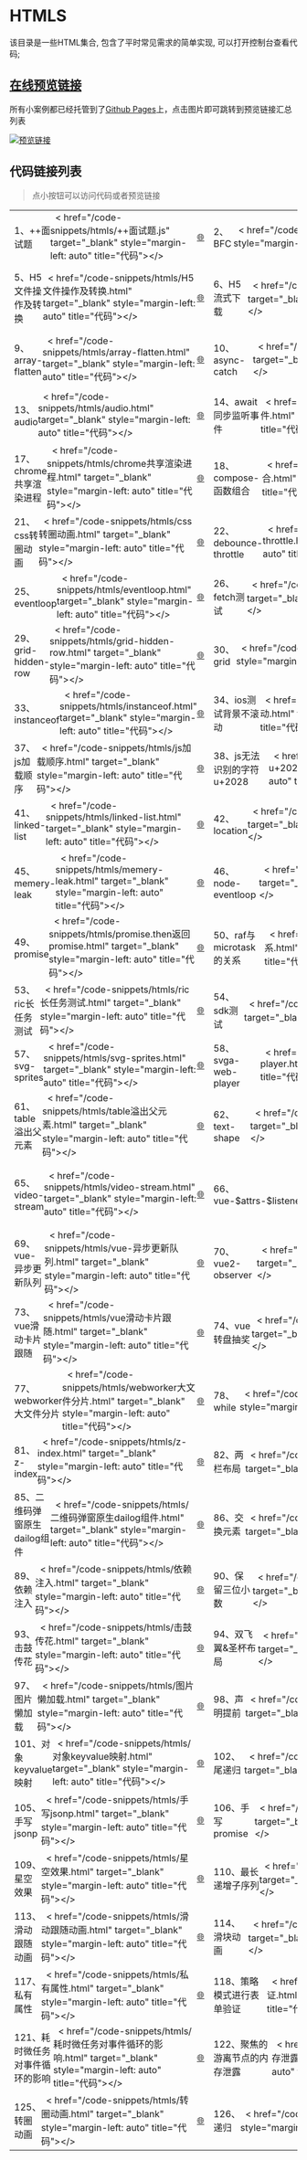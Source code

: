 # HTMLS

该目录是一些HTML集合, 包含了平时常见需求的简单实现, 可以打开控制台查看代码;

## [在线预览链接](https://lorainwings.github.io/demos)

所有小案例都已经托管到了[Github Pages](https://pages.github.com/)上，点击图片即可跳转到预览链接汇总列表

<a href="https://lorainwings.github.io/demos" target="_blank">
  <img src="https://github.com/lorainwings/demos/raw/master/assets/images/demos-preview.jpg" alt="预览链接" >
</a>

## 代码链接列表

> 点小按钮可以访问代码或者预览链接

<table>
  <tr>
    <td>
      <div style="display:flex; align-items: center;">
        <span>
          1、++面试题        </span>
        &nbsp;
        < href="/code-snippets/htmls/++面试题.js" target="_blank" style="margin-left: auto" title="代码">&lt;/&gt;</a>
        <a href="https://lorainwings.github.io/demos/++面试题.js" target="_blank" title="预览">🌐</a>
      </div>
    </td>
    <td>
      <div style="display:flex; align-items: center;">
        <span>
          2、BFC        </span>
        &nbsp;
        < href="/code-snippets/htmls/BFC.html" target="_blank" style="margin-left: auto" title="代码">&lt;/&gt;</a>
        <a href="https://lorainwings.github.io/demos/BFC.html" target="_blank" title="预览">🌐</a>
      </div>
    </td>
    <td>
      <div style="display:flex; align-items: center;">
        <span>
          3、BFC1        </span>
        &nbsp;
        < href="/code-snippets/htmls/BFC1.html" target="_blank" style="margin-left: auto" title="代码">&lt;/&gt;</a>
        <a href="https://lorainwings.github.io/demos/BFC1.html" target="_blank" title="预览">🌐</a>
      </div>
    </td>
    <td>
      <div style="display:flex; align-items: center;">
        <span>
          4、Flip动画        </span>
        &nbsp;
        < href="/code-snippets/htmls/Flip动画.html" target="_blank" style="margin-left: auto" title="代码">&lt;/&gt;</a>
        <a href="https://lorainwings.github.io/demos/Flip动画.html" target="_blank" title="预览">🌐</a>
      </div>
    </td>
  </tr>
  <tr>
    <td>
      <div style="display:flex; align-items: center;">
        <span>
          5、H5文件操作及转换        </span>
        &nbsp;
        < href="/code-snippets/htmls/H5文件操作及转换.html" target="_blank" style="margin-left: auto" title="代码">&lt;/&gt;</a>
        <a href="https://lorainwings.github.io/demos/H5文件操作及转换.html" target="_blank" title="预览">🌐</a>
      </div>
    </td>
    <td>
      <div style="display:flex; align-items: center;">
        <span>
          6、H5流式下载        </span>
        &nbsp;
        < href="/code-snippets/htmls/H5流式下载.html" target="_blank" style="margin-left: auto" title="代码">&lt;/&gt;</a>
        <a href="https://lorainwings.github.io/demos/H5流式下载.html" target="_blank" title="预览">🌐</a>
      </div>
    </td>
    <td>
      <div style="display:flex; align-items: center;">
        <span>
          7、MessageChannel是宏任务还是微任务        </span>
        &nbsp;
        < href="/code-snippets/htmls/MessageChannel是宏任务还是微任务.html" target="_blank" style="margin-left: auto" title="代码">&lt;/&gt;</a>
        <a href="https://lorainwings.github.io/demos/MessageChannel是宏任务还是微任务.html" target="_blank" title="预览">🌐</a>
      </div>
    </td>
    <td>
      <div style="display:flex; align-items: center;">
        <span>
          8、UI渲染阻塞测试        </span>
        &nbsp;
        < href="/code-snippets/htmls/UI渲染阻塞测试.html" target="_blank" style="margin-left: auto" title="代码">&lt;/&gt;</a>
        <a href="https://lorainwings.github.io/demos/UI渲染阻塞测试.html" target="_blank" title="预览">🌐</a>
      </div>
    </td>
  </tr>
  <tr>
    <td>
      <div style="display:flex; align-items: center;">
        <span>
          9、array-flatten        </span>
        &nbsp;
        < href="/code-snippets/htmls/array-flatten.html" target="_blank" style="margin-left: auto" title="代码">&lt;/&gt;</a>
        <a href="https://lorainwings.github.io/demos/array-flatten.html" target="_blank" title="预览">🌐</a>
      </div>
    </td>
    <td>
      <div style="display:flex; align-items: center;">
        <span>
          10、async-catch        </span>
        &nbsp;
        < href="/code-snippets/htmls/async-catch.html" target="_blank" style="margin-left: auto" title="代码">&lt;/&gt;</a>
        <a href="https://lorainwings.github.io/demos/async-catch.html" target="_blank" title="预览">🌐</a>
      </div>
    </td>
    <td>
      <div style="display:flex; align-items: center;">
        <span>
          11、async-script        </span>
        &nbsp;
        < href="/code-snippets/htmls/async-script.html" target="_blank" style="margin-left: auto" title="代码">&lt;/&gt;</a>
        <a href="https://lorainwings.github.io/demos/async-script.html" target="_blank" title="预览">🌐</a>
      </div>
    </td>
    <td>
      <div style="display:flex; align-items: center;">
        <span>
          12、async替代promise        </span>
        &nbsp;
        < href="/code-snippets/htmls/async替代promise.html" target="_blank" style="margin-left: auto" title="代码">&lt;/&gt;</a>
        <a href="https://lorainwings.github.io/demos/async替代promise.html" target="_blank" title="预览">🌐</a>
      </div>
    </td>
  </tr>
  <tr>
    <td>
      <div style="display:flex; align-items: center;">
        <span>
          13、audio        </span>
        &nbsp;
        < href="/code-snippets/htmls/audio.html" target="_blank" style="margin-left: auto" title="代码">&lt;/&gt;</a>
        <a href="https://lorainwings.github.io/demos/audio.html" target="_blank" title="预览">🌐</a>
      </div>
    </td>
    <td>
      <div style="display:flex; align-items: center;">
        <span>
          14、await同步监听事件        </span>
        &nbsp;
        < href="/code-snippets/htmls/await同步监听事件.html" target="_blank" style="margin-left: auto" title="代码">&lt;/&gt;</a>
        <a href="https://lorainwings.github.io/demos/await同步监听事件.html" target="_blank" title="预览">🌐</a>
      </div>
    </td>
    <td>
      <div style="display:flex; align-items: center;">
        <span>
          15、canvas        </span>
        &nbsp;
        < href="/code-snippets/htmls/canvas.html" target="_blank" style="margin-left: auto" title="代码">&lt;/&gt;</a>
        <a href="https://lorainwings.github.io/demos/canvas.html" target="_blank" title="预览">🌐</a>
      </div>
    </td>
    <td>
      <div style="display:flex; align-items: center;">
        <span>
          16、canvas圆环动画        </span>
        &nbsp;
        < href="/code-snippets/htmls/canvas圆环动画.html" target="_blank" style="margin-left: auto" title="代码">&lt;/&gt;</a>
        <a href="https://lorainwings.github.io/demos/canvas圆环动画.html" target="_blank" title="预览">🌐</a>
      </div>
    </td>
  </tr>
  <tr>
    <td>
      <div style="display:flex; align-items: center;">
        <span>
          17、chrome共享渲染进程        </span>
        &nbsp;
        < href="/code-snippets/htmls/chrome共享渲染进程.html" target="_blank" style="margin-left: auto" title="代码">&lt;/&gt;</a>
        <a href="https://lorainwings.github.io/demos/chrome共享渲染进程.html" target="_blank" title="预览">🌐</a>
      </div>
    </td>
    <td>
      <div style="display:flex; align-items: center;">
        <span>
          18、compose-函数组合        </span>
        &nbsp;
        < href="/code-snippets/htmls/compose-函数组合.html" target="_blank" style="margin-left: auto" title="代码">&lt;/&gt;</a>
        <a href="https://lorainwings.github.io/demos/compose-函数组合.html" target="_blank" title="预览">🌐</a>
      </div>
    </td>
    <td>
      <div style="display:flex; align-items: center;">
        <span>
          19、css-animation        </span>
        &nbsp;
        < href="/code-snippets/htmls/css-animation.html" target="_blank" style="margin-left: auto" title="代码">&lt;/&gt;</a>
        <a href="https://lorainwings.github.io/demos/css-animation.html" target="_blank" title="预览">🌐</a>
      </div>
    </td>
    <td>
      <div style="display:flex; align-items: center;">
        <span>
          20、css-spread        </span>
        &nbsp;
        < href="/code-snippets/htmls/css-spread.html" target="_blank" style="margin-left: auto" title="代码">&lt;/&gt;</a>
        <a href="https://lorainwings.github.io/demos/css-spread.html" target="_blank" title="预览">🌐</a>
      </div>
    </td>
  </tr>
  <tr>
    <td>
      <div style="display:flex; align-items: center;">
        <span>
          21、css转圈动画        </span>
        &nbsp;
        < href="/code-snippets/htmls/css转圈动画.html" target="_blank" style="margin-left: auto" title="代码">&lt;/&gt;</a>
        <a href="https://lorainwings.github.io/demos/css转圈动画.html" target="_blank" title="预览">🌐</a>
      </div>
    </td>
    <td>
      <div style="display:flex; align-items: center;">
        <span>
          22、debounce-throttle        </span>
        &nbsp;
        < href="/code-snippets/htmls/debounce-throttle.html" target="_blank" style="margin-left: auto" title="代码">&lt;/&gt;</a>
        <a href="https://lorainwings.github.io/demos/debounce-throttle.html" target="_blank" title="预览">🌐</a>
      </div>
    </td>
    <td>
      <div style="display:flex; align-items: center;">
        <span>
          23、deep-clone        </span>
        &nbsp;
        < href="/code-snippets/htmls/deep-clone.html" target="_blank" style="margin-left: auto" title="代码">&lt;/&gt;</a>
        <a href="https://lorainwings.github.io/demos/deep-clone.html" target="_blank" title="预览">🌐</a>
      </div>
    </td>
    <td>
      <div style="display:flex; align-items: center;">
        <span>
          24、demo        </span>
        &nbsp;
        < href="/code-snippets/htmls/demo.html" target="_blank" style="margin-left: auto" title="代码">&lt;/&gt;</a>
        <a href="https://lorainwings.github.io/demos/demo.html" target="_blank" title="预览">🌐</a>
      </div>
    </td>
  </tr>
  <tr>
    <td>
      <div style="display:flex; align-items: center;">
        <span>
          25、eventloop        </span>
        &nbsp;
        < href="/code-snippets/htmls/eventloop.html" target="_blank" style="margin-left: auto" title="代码">&lt;/&gt;</a>
        <a href="https://lorainwings.github.io/demos/eventloop.html" target="_blank" title="预览">🌐</a>
      </div>
    </td>
    <td>
      <div style="display:flex; align-items: center;">
        <span>
          26、fetch测试        </span>
        &nbsp;
        < href="/code-snippets/htmls/fetch测试.html" target="_blank" style="margin-left: auto" title="代码">&lt;/&gt;</a>
        <a href="https://lorainwings.github.io/demos/fetch测试.html" target="_blank" title="预览">🌐</a>
      </div>
    </td>
    <td>
      <div style="display:flex; align-items: center;">
        <span>
          27、for-await-of        </span>
        &nbsp;
        < href="/code-snippets/htmls/for-await-of.html" target="_blank" style="margin-left: auto" title="代码">&lt;/&gt;</a>
        <a href="https://lorainwings.github.io/demos/for-await-of.html" target="_blank" title="预览">🌐</a>
      </div>
    </td>
    <td>
      <div style="display:flex; align-items: center;">
        <span>
          28、generator-run        </span>
        &nbsp;
        < href="/code-snippets/htmls/generator-run.html" target="_blank" style="margin-left: auto" title="代码">&lt;/&gt;</a>
        <a href="https://lorainwings.github.io/demos/generator-run.html" target="_blank" title="预览">🌐</a>
      </div>
    </td>
  </tr>
  <tr>
    <td>
      <div style="display:flex; align-items: center;">
        <span>
          29、grid-hidden-row        </span>
        &nbsp;
        < href="/code-snippets/htmls/grid-hidden-row.html" target="_blank" style="margin-left: auto" title="代码">&lt;/&gt;</a>
        <a href="https://lorainwings.github.io/demos/grid-hidden-row.html" target="_blank" title="预览">🌐</a>
      </div>
    </td>
    <td>
      <div style="display:flex; align-items: center;">
        <span>
          30、grid        </span>
        &nbsp;
        < href="/code-snippets/htmls/grid.html" target="_blank" style="margin-left: auto" title="代码">&lt;/&gt;</a>
        <a href="https://lorainwings.github.io/demos/grid.html" target="_blank" title="预览">🌐</a>
      </div>
    </td>
    <td>
      <div style="display:flex; align-items: center;">
        <span>
          31、imports-map        </span>
        &nbsp;
        < href="/code-snippets/htmls/imports-map.html" target="_blank" style="margin-left: auto" title="代码">&lt;/&gt;</a>
        <a href="https://lorainwings.github.io/demos/imports-map.html" target="_blank" title="预览">🌐</a>
      </div>
    </td>
    <td>
      <div style="display:flex; align-items: center;">
        <span>
          32、index        </span>
        &nbsp;
        < href="/code-snippets/htmls/index.html" target="_blank" style="margin-left: auto" title="代码">&lt;/&gt;</a>
        <a href="https://lorainwings.github.io/demos/index.html" target="_blank" title="预览">🌐</a>
      </div>
    </td>
  </tr>
  <tr>
    <td>
      <div style="display:flex; align-items: center;">
        <span>
          33、instanceof        </span>
        &nbsp;
        < href="/code-snippets/htmls/instanceof.html" target="_blank" style="margin-left: auto" title="代码">&lt;/&gt;</a>
        <a href="https://lorainwings.github.io/demos/instanceof.html" target="_blank" title="预览">🌐</a>
      </div>
    </td>
    <td>
      <div style="display:flex; align-items: center;">
        <span>
          34、ios测试背景不滚动        </span>
        &nbsp;
        < href="/code-snippets/htmls/ios测试背景不滚动.html" target="_blank" style="margin-left: auto" title="代码">&lt;/&gt;</a>
        <a href="https://lorainwings.github.io/demos/ios测试背景不滚动.html" target="_blank" title="预览">🌐</a>
      </div>
    </td>
    <td>
      <div style="display:flex; align-items: center;">
        <span>
          35、jobs-tasks        </span>
        &nbsp;
        < href="/code-snippets/htmls/jobs-tasks.html" target="_blank" style="margin-left: auto" title="代码">&lt;/&gt;</a>
        <a href="https://lorainwings.github.io/demos/jobs-tasks.html" target="_blank" title="预览">🌐</a>
      </div>
    </td>
    <td>
      <div style="display:flex; align-items: center;">
        <span>
          36、jquery-anchor-scroll        </span>
        &nbsp;
        < href="/code-snippets/htmls/jquery-anchor-scroll.html" target="_blank" style="margin-left: auto" title="代码">&lt;/&gt;</a>
        <a href="https://lorainwings.github.io/demos/jquery-anchor-scroll.html" target="_blank" title="预览">🌐</a>
      </div>
    </td>
  </tr>
  <tr>
    <td>
      <div style="display:flex; align-items: center;">
        <span>
          37、js加载顺序        </span>
        &nbsp;
        < href="/code-snippets/htmls/js加载顺序.html" target="_blank" style="margin-left: auto" title="代码">&lt;/&gt;</a>
        <a href="https://lorainwings.github.io/demos/js加载顺序.html" target="_blank" title="预览">🌐</a>
      </div>
    </td>
    <td>
      <div style="display:flex; align-items: center;">
        <span>
          38、js无法识别的字符u+2028        </span>
        &nbsp;
        < href="/code-snippets/htmls/js无法识别的字符u+2028.html" target="_blank" style="margin-left: auto" title="代码">&lt;/&gt;</a>
        <a href="https://lorainwings.github.io/demos/js无法识别的字符u+2028.html" target="_blank" title="预览">🌐</a>
      </div>
    </td>
    <td>
      <div style="display:flex; align-items: center;">
        <span>
          39、js的阻塞解析        </span>
        &nbsp;
        < href="/code-snippets/htmls/js的阻塞解析.html" target="_blank" style="margin-left: auto" title="代码">&lt;/&gt;</a>
        <a href="https://lorainwings.github.io/demos/js的阻塞解析.html" target="_blank" title="预览">🌐</a>
      </div>
    </td>
    <td>
      <div style="display:flex; align-items: center;">
        <span>
          40、link-source        </span>
        &nbsp;
        < href="/code-snippets/htmls/link-source.js" target="_blank" style="margin-left: auto" title="代码">&lt;/&gt;</a>
        <a href="https://lorainwings.github.io/demos/link-source.js" target="_blank" title="预览">🌐</a>
      </div>
    </td>
  </tr>
  <tr>
    <td>
      <div style="display:flex; align-items: center;">
        <span>
          41、linked-list        </span>
        &nbsp;
        < href="/code-snippets/htmls/linked-list.html" target="_blank" style="margin-left: auto" title="代码">&lt;/&gt;</a>
        <a href="https://lorainwings.github.io/demos/linked-list.html" target="_blank" title="预览">🌐</a>
      </div>
    </td>
    <td>
      <div style="display:flex; align-items: center;">
        <span>
          42、location        </span>
        &nbsp;
        < href="/code-snippets/htmls/location.html" target="_blank" style="margin-left: auto" title="代码">&lt;/&gt;</a>
        <a href="https://lorainwings.github.io/demos/location.html" target="_blank" title="预览">🌐</a>
      </div>
    </td>
    <td>
      <div style="display:flex; align-items: center;">
        <span>
          43、longzhu        </span>
        &nbsp;
        < href="/code-snippets/htmls/longzhu.ignore.html" target="_blank" style="margin-left: auto" title="代码">&lt;/&gt;</a>
        <a href="https://lorainwings.github.io/demos/longzhu.ignore.html" target="_blank" title="预览">🌐</a>
      </div>
    </td>
    <td>
      <div style="display:flex; align-items: center;">
        <span>
          44、maiaH5        </span>
        &nbsp;
        < href="/code-snippets/htmls/maiaH5.js" target="_blank" style="margin-left: auto" title="代码">&lt;/&gt;</a>
        <a href="https://lorainwings.github.io/demos/maiaH5.js" target="_blank" title="预览">🌐</a>
      </div>
    </td>
  </tr>
  <tr>
    <td>
      <div style="display:flex; align-items: center;">
        <span>
          45、memery-leak        </span>
        &nbsp;
        < href="/code-snippets/htmls/memery-leak.html" target="_blank" style="margin-left: auto" title="代码">&lt;/&gt;</a>
        <a href="https://lorainwings.github.io/demos/memery-leak.html" target="_blank" title="预览">🌐</a>
      </div>
    </td>
    <td>
      <div style="display:flex; align-items: center;">
        <span>
          46、node-eventloop        </span>
        &nbsp;
        < href="/code-snippets/htmls/node-eventloop.js" target="_blank" style="margin-left: auto" title="代码">&lt;/&gt;</a>
        <a href="https://lorainwings.github.io/demos/node-eventloop.js" target="_blank" title="预览">🌐</a>
      </div>
    </td>
    <td>
      <div style="display:flex; align-items: center;">
        <span>
          47、node中事件循环        </span>
        &nbsp;
        < href="/code-snippets/htmls/node中事件循环.js" target="_blank" style="margin-left: auto" title="代码">&lt;/&gt;</a>
        <a href="https://lorainwings.github.io/demos/node中事件循环.js" target="_blank" title="预览">🌐</a>
      </div>
    </td>
    <td>
      <div style="display:flex; align-items: center;">
        <span>
          48、promise-catch        </span>
        &nbsp;
        < href="/code-snippets/htmls/promise-catch.html" target="_blank" style="margin-left: auto" title="代码">&lt;/&gt;</a>
        <a href="https://lorainwings.github.io/demos/promise-catch.html" target="_blank" title="预览">🌐</a>
      </div>
    </td>
  </tr>
  <tr>
    <td>
      <div style="display:flex; align-items: center;">
        <span>
          49、promise        </span>
        &nbsp;
        < href="/code-snippets/htmls/promise.then返回promise.html" target="_blank" style="margin-left: auto" title="代码">&lt;/&gt;</a>
        <a href="https://lorainwings.github.io/demos/promise.then返回promise.html" target="_blank" title="预览">🌐</a>
      </div>
    </td>
    <td>
      <div style="display:flex; align-items: center;">
        <span>
          50、raf与microtask的关系        </span>
        &nbsp;
        < href="/code-snippets/htmls/raf与microtask的关系.html" target="_blank" style="margin-left: auto" title="代码">&lt;/&gt;</a>
        <a href="https://lorainwings.github.io/demos/raf与microtask的关系.html" target="_blank" title="预览">🌐</a>
      </div>
    </td>
    <td>
      <div style="display:flex; align-items: center;">
        <span>
          51、redux-interface        </span>
        &nbsp;
        < href="/code-snippets/htmls/redux-interface.ts" target="_blank" style="margin-left: auto" title="代码">&lt;/&gt;</a>
        <a href="https://lorainwings.github.io/demos/redux-interface.ts" target="_blank" title="预览">🌐</a>
      </div>
    </td>
    <td>
      <div style="display:flex; align-items: center;">
        <span>
          52、requestIdleCb        </span>
        &nbsp;
        < href="/code-snippets/htmls/requestIdleCb.html" target="_blank" style="margin-left: auto" title="代码">&lt;/&gt;</a>
        <a href="https://lorainwings.github.io/demos/requestIdleCb.html" target="_blank" title="预览">🌐</a>
      </div>
    </td>
  </tr>
  <tr>
    <td>
      <div style="display:flex; align-items: center;">
        <span>
          53、ric长任务测试        </span>
        &nbsp;
        < href="/code-snippets/htmls/ric长任务测试.html" target="_blank" style="margin-left: auto" title="代码">&lt;/&gt;</a>
        <a href="https://lorainwings.github.io/demos/ric长任务测试.html" target="_blank" title="预览">🌐</a>
      </div>
    </td>
    <td>
      <div style="display:flex; align-items: center;">
        <span>
          54、sdk测试        </span>
        &nbsp;
        < href="/code-snippets/htmls/sdk测试.html" target="_blank" style="margin-left: auto" title="代码">&lt;/&gt;</a>
        <a href="https://lorainwings.github.io/demos/sdk测试.html" target="_blank" title="预览">🌐</a>
      </div>
    </td>
    <td>
      <div style="display:flex; align-items: center;">
        <span>
          55、secret        </span>
        &nbsp;
        < href="/code-snippets/htmls/secret.html" target="_blank" style="margin-left: auto" title="代码">&lt;/&gt;</a>
        <a href="https://lorainwings.github.io/demos/secret.html" target="_blank" title="预览">🌐</a>
      </div>
    </td>
    <td>
      <div style="display:flex; align-items: center;">
        <span>
          56、sort-algrom        </span>
        &nbsp;
        < href="/code-snippets/htmls/sort-algrom.html" target="_blank" style="margin-left: auto" title="代码">&lt;/&gt;</a>
        <a href="https://lorainwings.github.io/demos/sort-algrom.html" target="_blank" title="预览">🌐</a>
      </div>
    </td>
  </tr>
  <tr>
    <td>
      <div style="display:flex; align-items: center;">
        <span>
          57、svg-sprites        </span>
        &nbsp;
        < href="/code-snippets/htmls/svg-sprites.html" target="_blank" style="margin-left: auto" title="代码">&lt;/&gt;</a>
        <a href="https://lorainwings.github.io/demos/svg-sprites.html" target="_blank" title="预览">🌐</a>
      </div>
    </td>
    <td>
      <div style="display:flex; align-items: center;">
        <span>
          58、svga-web-player        </span>
        &nbsp;
        < href="/code-snippets/htmls/svga-web-player.html" target="_blank" style="margin-left: auto" title="代码">&lt;/&gt;</a>
        <a href="https://lorainwings.github.io/demos/svga-web-player.html" target="_blank" title="预览">🌐</a>
      </div>
    </td>
    <td>
      <div style="display:flex; align-items: center;">
        <span>
          59、symbolToPrimitive        </span>
        &nbsp;
        < href="/code-snippets/htmls/symbolToPrimitive.html" target="_blank" style="margin-left: auto" title="代码">&lt;/&gt;</a>
        <a href="https://lorainwings.github.io/demos/symbolToPrimitive.html" target="_blank" title="预览">🌐</a>
      </div>
    </td>
    <td>
      <div style="display:flex; align-items: center;">
        <span>
          60、t        </span>
        &nbsp;
        < href="/code-snippets/htmls/t.html" target="_blank" style="margin-left: auto" title="代码">&lt;/&gt;</a>
        <a href="https://lorainwings.github.io/demos/t.html" target="_blank" title="预览">🌐</a>
      </div>
    </td>
  </tr>
  <tr>
    <td>
      <div style="display:flex; align-items: center;">
        <span>
          61、table溢出父元素        </span>
        &nbsp;
        < href="/code-snippets/htmls/table溢出父元素.html" target="_blank" style="margin-left: auto" title="代码">&lt;/&gt;</a>
        <a href="https://lorainwings.github.io/demos/table溢出父元素.html" target="_blank" title="预览">🌐</a>
      </div>
    </td>
    <td>
      <div style="display:flex; align-items: center;">
        <span>
          62、text-shape        </span>
        &nbsp;
        < href="/code-snippets/htmls/text-shape.html" target="_blank" style="margin-left: auto" title="代码">&lt;/&gt;</a>
        <a href="https://lorainwings.github.io/demos/text-shape.html" target="_blank" title="预览">🌐</a>
      </div>
    </td>
    <td>
      <div style="display:flex; align-items: center;">
        <span>
          63、transform-origin        </span>
        &nbsp;
        < href="/code-snippets/htmls/transform-origin.html" target="_blank" style="margin-left: auto" title="代码">&lt;/&gt;</a>
        <a href="https://lorainwings.github.io/demos/transform-origin.html" target="_blank" title="预览">🌐</a>
      </div>
    </td>
    <td>
      <div style="display:flex; align-items: center;">
        <span>
          64、translate3d        </span>
        &nbsp;
        < href="/code-snippets/htmls/translate3d.html" target="_blank" style="margin-left: auto" title="代码">&lt;/&gt;</a>
        <a href="https://lorainwings.github.io/demos/translate3d.html" target="_blank" title="预览">🌐</a>
      </div>
    </td>
  </tr>
  <tr>
    <td>
      <div style="display:flex; align-items: center;">
        <span>
          65、video-stream        </span>
        &nbsp;
        < href="/code-snippets/htmls/video-stream.html" target="_blank" style="margin-left: auto" title="代码">&lt;/&gt;</a>
        <a href="https://lorainwings.github.io/demos/video-stream.html" target="_blank" title="预览">🌐</a>
      </div>
    </td>
    <td>
      <div style="display:flex; align-items: center;">
        <span>
          66、vue-$attrs-$listeners        </span>
        &nbsp;
        < href="/code-snippets/htmls/vue-$attrs-$listeners.html" target="_blank" style="margin-left: auto" title="代码">&lt;/&gt;</a>
        <a href="https://lorainwings.github.io/demos/vue-$attrs-$listeners.html" target="_blank" title="预览">🌐</a>
      </div>
    </td>
    <td>
      <div style="display:flex; align-items: center;">
        <span>
          67、vue-parent调用child方法的多种实现        </span>
        &nbsp;
        < href="/code-snippets/htmls/vue-parent调用child方法的多种实现.html" target="_blank" style="margin-left: auto" title="代码">&lt;/&gt;</a>
        <a href="https://lorainwings.github.io/demos/vue-parent调用child方法的多种实现.html" target="_blank" title="预览">🌐</a>
      </div>
    </td>
    <td>
      <div style="display:flex; align-items: center;">
        <span>
          68、vue-runtime-with-compiler调试        </span>
        &nbsp;
        < href="/code-snippets/htmls/vue-runtime-with-compiler调试.html" target="_blank" style="margin-left: auto" title="代码">&lt;/&gt;</a>
        <a href="https://lorainwings.github.io/demos/vue-runtime-with-compiler调试.html" target="_blank" title="预览">🌐</a>
      </div>
    </td>
  </tr>
  <tr>
    <td>
      <div style="display:flex; align-items: center;">
        <span>
          69、vue-异步更新队列        </span>
        &nbsp;
        < href="/code-snippets/htmls/vue-异步更新队列.html" target="_blank" style="margin-left: auto" title="代码">&lt;/&gt;</a>
        <a href="https://lorainwings.github.io/demos/vue-异步更新队列.html" target="_blank" title="预览">🌐</a>
      </div>
    </td>
    <td>
      <div style="display:flex; align-items: center;">
        <span>
          70、vue2-observer        </span>
        &nbsp;
        < href="/code-snippets/htmls/vue2-observer.html" target="_blank" style="margin-left: auto" title="代码">&lt;/&gt;</a>
        <a href="https://lorainwings.github.io/demos/vue2-observer.html" target="_blank" title="预览">🌐</a>
      </div>
    </td>
    <td>
      <div style="display:flex; align-items: center;">
        <span>
          71、vue3-demos        </span>
        &nbsp;
        < href="/code-snippets/htmls/vue3-demos.html" target="_blank" style="margin-left: auto" title="代码">&lt;/&gt;</a>
        <a href="https://lorainwings.github.io/demos/vue3-demos.html" target="_blank" title="预览">🌐</a>
      </div>
    </td>
    <td>
      <div style="display:flex; align-items: center;">
        <span>
          72、vue图片懒加载        </span>
        &nbsp;
        < href="/code-snippets/htmls/vue图片懒加载.html" target="_blank" style="margin-left: auto" title="代码">&lt;/&gt;</a>
        <a href="https://lorainwings.github.io/demos/vue图片懒加载.html" target="_blank" title="预览">🌐</a>
      </div>
    </td>
  </tr>
  <tr>
    <td>
      <div style="display:flex; align-items: center;">
        <span>
          73、vue滑动卡片跟随        </span>
        &nbsp;
        < href="/code-snippets/htmls/vue滑动卡片跟随.html" target="_blank" style="margin-left: auto" title="代码">&lt;/&gt;</a>
        <a href="https://lorainwings.github.io/demos/vue滑动卡片跟随.html" target="_blank" title="预览">🌐</a>
      </div>
    </td>
    <td>
      <div style="display:flex; align-items: center;">
        <span>
          74、vue转盘抽奖        </span>
        &nbsp;
        < href="/code-snippets/htmls/vue转盘抽奖.html" target="_blank" style="margin-left: auto" title="代码">&lt;/&gt;</a>
        <a href="https://lorainwings.github.io/demos/vue转盘抽奖.html" target="_blank" title="预览">🌐</a>
      </div>
    </td>
    <td>
      <div style="display:flex; align-items: center;">
        <span>
          75、vue通信        </span>
        &nbsp;
        < href="/code-snippets/htmls/vue通信.html" target="_blank" style="margin-left: auto" title="代码">&lt;/&gt;</a>
        <a href="https://lorainwings.github.io/demos/vue通信.html" target="_blank" title="预览">🌐</a>
      </div>
    </td>
    <td>
      <div style="display:flex; align-items: center;">
        <span>
          76、web-components        </span>
        &nbsp;
        < href="/code-snippets/htmls/web-components.html" target="_blank" style="margin-left: auto" title="代码">&lt;/&gt;</a>
        <a href="https://lorainwings.github.io/demos/web-components.html" target="_blank" title="预览">🌐</a>
      </div>
    </td>
  </tr>
  <tr>
    <td>
      <div style="display:flex; align-items: center;">
        <span>
          77、webworker大文件分片        </span>
        &nbsp;
        < href="/code-snippets/htmls/webworker大文件分片.html" target="_blank" style="margin-left: auto" title="代码">&lt;/&gt;</a>
        <a href="https://lorainwings.github.io/demos/webworker大文件分片.html" target="_blank" title="预览">🌐</a>
      </div>
    </td>
    <td>
      <div style="display:flex; align-items: center;">
        <span>
          78、while        </span>
        &nbsp;
        < href="/code-snippets/htmls/while.js" target="_blank" style="margin-left: auto" title="代码">&lt;/&gt;</a>
        <a href="https://lorainwings.github.io/demos/while.js" target="_blank" title="预览">🌐</a>
      </div>
    </td>
    <td>
      <div style="display:flex; align-items: center;">
        <span>
          79、writing-mode居中        </span>
        &nbsp;
        < href="/code-snippets/htmls/writing-mode居中.html" target="_blank" style="margin-left: auto" title="代码">&lt;/&gt;</a>
        <a href="https://lorainwings.github.io/demos/writing-mode居中.html" target="_blank" title="预览">🌐</a>
      </div>
    </td>
    <td>
      <div style="display:flex; align-items: center;">
        <span>
          80、yts        </span>
        &nbsp;
        < href="/code-snippets/htmls/yts.html" target="_blank" style="margin-left: auto" title="代码">&lt;/&gt;</a>
        <a href="https://lorainwings.github.io/demos/yts.html" target="_blank" title="预览">🌐</a>
      </div>
    </td>
  </tr>
  <tr>
    <td>
      <div style="display:flex; align-items: center;">
        <span>
          81、z-index        </span>
        &nbsp;
        < href="/code-snippets/htmls/z-index.html" target="_blank" style="margin-left: auto" title="代码">&lt;/&gt;</a>
        <a href="https://lorainwings.github.io/demos/z-index.html" target="_blank" title="预览">🌐</a>
      </div>
    </td>
    <td>
      <div style="display:flex; align-items: center;">
        <span>
          82、两栏布局        </span>
        &nbsp;
        < href="/code-snippets/htmls/两栏布局.html" target="_blank" style="margin-left: auto" title="代码">&lt;/&gt;</a>
        <a href="https://lorainwings.github.io/demos/两栏布局.html" target="_blank" title="预览">🌐</a>
      </div>
    </td>
    <td>
      <div style="display:flex; align-items: center;">
        <span>
          83、中断和恢复串行任务序列        </span>
        &nbsp;
        < href="/code-snippets/htmls/中断和恢复串行任务序列.html" target="_blank" style="margin-left: auto" title="代码">&lt;/&gt;</a>
        <a href="https://lorainwings.github.io/demos/中断和恢复串行任务序列.html" target="_blank" title="预览">🌐</a>
      </div>
    </td>
    <td>
      <div style="display:flex; align-items: center;">
        <span>
          84、事件捕获和冒泡        </span>
        &nbsp;
        < href="/code-snippets/htmls/事件捕获和冒泡.html" target="_blank" style="margin-left: auto" title="代码">&lt;/&gt;</a>
        <a href="https://lorainwings.github.io/demos/事件捕获和冒泡.html" target="_blank" title="预览">🌐</a>
      </div>
    </td>
  </tr>
  <tr>
    <td>
      <div style="display:flex; align-items: center;">
        <span>
          85、二维码弹窗原生dailog组件        </span>
        &nbsp;
        < href="/code-snippets/htmls/二维码弹窗原生dailog组件.html" target="_blank" style="margin-left: auto" title="代码">&lt;/&gt;</a>
        <a href="https://lorainwings.github.io/demos/二维码弹窗原生dailog组件.html" target="_blank" title="预览">🌐</a>
      </div>
    </td>
    <td>
      <div style="display:flex; align-items: center;">
        <span>
          86、交换元素        </span>
        &nbsp;
        < href="/code-snippets/htmls/交换元素.html" target="_blank" style="margin-left: auto" title="代码">&lt;/&gt;</a>
        <a href="https://lorainwings.github.io/demos/交换元素.html" target="_blank" title="预览">🌐</a>
      </div>
    </td>
    <td>
      <div style="display:flex; align-items: center;">
        <span>
          87、仿chatGPT显示效果        </span>
        &nbsp;
        < href="/code-snippets/htmls/仿chatGPT显示效果.html" target="_blank" style="margin-left: auto" title="代码">&lt;/&gt;</a>
        <a href="https://lorainwings.github.io/demos/仿chatGPT显示效果.html" target="_blank" title="预览">🌐</a>
      </div>
    </td>
    <td>
      <div style="display:flex; align-items: center;">
        <span>
          88、使用原生waap实现动画i        </span>
        &nbsp;
        < href="/code-snippets/htmls/使用原生waap实现动画i.html" target="_blank" style="margin-left: auto" title="代码">&lt;/&gt;</a>
        <a href="https://lorainwings.github.io/demos/使用原生waap实现动画i.html" target="_blank" title="预览">🌐</a>
      </div>
    </td>
  </tr>
  <tr>
    <td>
      <div style="display:flex; align-items: center;">
        <span>
          89、依赖注入        </span>
        &nbsp;
        < href="/code-snippets/htmls/依赖注入.html" target="_blank" style="margin-left: auto" title="代码">&lt;/&gt;</a>
        <a href="https://lorainwings.github.io/demos/依赖注入.html" target="_blank" title="预览">🌐</a>
      </div>
    </td>
    <td>
      <div style="display:flex; align-items: center;">
        <span>
          90、保留三位小数        </span>
        &nbsp;
        < href="/code-snippets/htmls/保留三位小数.html" target="_blank" style="margin-left: auto" title="代码">&lt;/&gt;</a>
        <a href="https://lorainwings.github.io/demos/保留三位小数.html" target="_blank" title="预览">🌐</a>
      </div>
    </td>
    <td>
      <div style="display:flex; align-items: center;">
        <span>
          91、全局异常捕获        </span>
        &nbsp;
        < href="/code-snippets/htmls/全局异常捕获.html" target="_blank" style="margin-left: auto" title="代码">&lt;/&gt;</a>
        <a href="https://lorainwings.github.io/demos/全局异常捕获.html" target="_blank" title="预览">🌐</a>
      </div>
    </td>
    <td>
      <div style="display:flex; align-items: center;">
        <span>
          92、共享词法作用域的内存泄露        </span>
        &nbsp;
        < href="/code-snippets/htmls/共享词法作用域的内存泄露.html" target="_blank" style="margin-left: auto" title="代码">&lt;/&gt;</a>
        <a href="https://lorainwings.github.io/demos/共享词法作用域的内存泄露.html" target="_blank" title="预览">🌐</a>
      </div>
    </td>
  </tr>
  <tr>
    <td>
      <div style="display:flex; align-items: center;">
        <span>
          93、击鼓传花        </span>
        &nbsp;
        < href="/code-snippets/htmls/击鼓传花.html" target="_blank" style="margin-left: auto" title="代码">&lt;/&gt;</a>
        <a href="https://lorainwings.github.io/demos/击鼓传花.html" target="_blank" title="预览">🌐</a>
      </div>
    </td>
    <td>
      <div style="display:flex; align-items: center;">
        <span>
          94、双飞翼&amp;圣杯布局        </span>
        &nbsp;
        < href="/code-snippets/htmls/双飞翼&amp;圣杯布局.html" target="_blank" style="margin-left: auto" title="代码">&lt;/&gt;</a>
        <a href="https://lorainwings.github.io/demos/双飞翼&amp;圣杯布局.html" target="_blank" title="预览">🌐</a>
      </div>
    </td>
    <td>
      <div style="display:flex; align-items: center;">
        <span>
          95、周期性内存泄露        </span>
        &nbsp;
        < href="/code-snippets/htmls/周期性内存泄露.html" target="_blank" style="margin-left: auto" title="代码">&lt;/&gt;</a>
        <a href="https://lorainwings.github.io/demos/周期性内存泄露.html" target="_blank" title="预览">🌐</a>
      </div>
    </td>
    <td>
      <div style="display:flex; align-items: center;">
        <span>
          96、图片压缩compress        </span>
        &nbsp;
        < href="/code-snippets/htmls/图片压缩compress.html" target="_blank" style="margin-left: auto" title="代码">&lt;/&gt;</a>
        <a href="https://lorainwings.github.io/demos/图片压缩compress.html" target="_blank" title="预览">🌐</a>
      </div>
    </td>
  </tr>
  <tr>
    <td>
      <div style="display:flex; align-items: center;">
        <span>
          97、图片懒加载        </span>
        &nbsp;
        < href="/code-snippets/htmls/图片懒加载.html" target="_blank" style="margin-left: auto" title="代码">&lt;/&gt;</a>
        <a href="https://lorainwings.github.io/demos/图片懒加载.html" target="_blank" title="预览">🌐</a>
      </div>
    </td>
    <td>
      <div style="display:flex; align-items: center;">
        <span>
          98、声明提前        </span>
        &nbsp;
        < href="/code-snippets/htmls/声明提前.html" target="_blank" style="margin-left: auto" title="代码">&lt;/&gt;</a>
        <a href="https://lorainwings.github.io/demos/声明提前.html" target="_blank" title="预览">🌐</a>
      </div>
    </td>
    <td>
      <div style="display:flex; align-items: center;">
        <span>
          99、子元素高度继承        </span>
        &nbsp;
        < href="/code-snippets/htmls/子元素高度继承.html" target="_blank" style="margin-left: auto" title="代码">&lt;/&gt;</a>
        <a href="https://lorainwings.github.io/demos/子元素高度继承.html" target="_blank" title="预览">🌐</a>
      </div>
    </td>
    <td>
      <div style="display:flex; align-items: center;">
        <span>
          100、对称按钮        </span>
        &nbsp;
        < href="/code-snippets/htmls/对称按钮.html" target="_blank" style="margin-left: auto" title="代码">&lt;/&gt;</a>
        <a href="https://lorainwings.github.io/demos/对称按钮.html" target="_blank" title="预览">🌐</a>
      </div>
    </td>
  </tr>
  <tr>
    <td>
      <div style="display:flex; align-items: center;">
        <span>
          101、对象keyvalue映射        </span>
        &nbsp;
        < href="/code-snippets/htmls/对象keyvalue映射.html" target="_blank" style="margin-left: auto" title="代码">&lt;/&gt;</a>
        <a href="https://lorainwings.github.io/demos/对象keyvalue映射.html" target="_blank" title="预览">🌐</a>
      </div>
    </td>
    <td>
      <div style="display:flex; align-items: center;">
        <span>
          102、尾递归        </span>
        &nbsp;
        < href="/code-snippets/htmls/尾递归.html" target="_blank" style="margin-left: auto" title="代码">&lt;/&gt;</a>
        <a href="https://lorainwings.github.io/demos/尾递归.html" target="_blank" title="预览">🌐</a>
      </div>
    </td>
    <td>
      <div style="display:flex; align-items: center;">
        <span>
          103、居中问题        </span>
        &nbsp;
        < href="/code-snippets/htmls/居中问题.html" target="_blank" style="margin-left: auto" title="代码">&lt;/&gt;</a>
        <a href="https://lorainwings.github.io/demos/居中问题.html" target="_blank" title="预览">🌐</a>
      </div>
    </td>
    <td>
      <div style="display:flex; align-items: center;">
        <span>
          104、建树        </span>
        &nbsp;
        < href="/code-snippets/htmls/建树.html" target="_blank" style="margin-left: auto" title="代码">&lt;/&gt;</a>
        <a href="https://lorainwings.github.io/demos/建树.html" target="_blank" title="预览">🌐</a>
      </div>
    </td>
  </tr>
  <tr>
    <td>
      <div style="display:flex; align-items: center;">
        <span>
          105、手写jsonp        </span>
        &nbsp;
        < href="/code-snippets/htmls/手写jsonp.html" target="_blank" style="margin-left: auto" title="代码">&lt;/&gt;</a>
        <a href="https://lorainwings.github.io/demos/手写jsonp.html" target="_blank" title="预览">🌐</a>
      </div>
    </td>
    <td>
      <div style="display:flex; align-items: center;">
        <span>
          106、手写promise        </span>
        &nbsp;
        < href="/code-snippets/htmls/手写promise.html" target="_blank" style="margin-left: auto" title="代码">&lt;/&gt;</a>
        <a href="https://lorainwings.github.io/demos/手写promise.html" target="_blank" title="预览">🌐</a>
      </div>
    </td>
    <td>
      <div style="display:flex; align-items: center;">
        <span>
          107、拖拽排序        </span>
        &nbsp;
        < href="/code-snippets/htmls/拖拽排序.html" target="_blank" style="margin-left: auto" title="代码">&lt;/&gt;</a>
        <a href="https://lorainwings.github.io/demos/拖拽排序.html" target="_blank" title="预览">🌐</a>
      </div>
    </td>
    <td>
      <div style="display:flex; align-items: center;">
        <span>
          108、文字翻转        </span>
        &nbsp;
        < href="/code-snippets/htmls/文字翻转.html" target="_blank" style="margin-left: auto" title="代码">&lt;/&gt;</a>
        <a href="https://lorainwings.github.io/demos/文字翻转.html" target="_blank" title="预览">🌐</a>
      </div>
    </td>
  </tr>
  <tr>
    <td>
      <div style="display:flex; align-items: center;">
        <span>
          109、星空效果        </span>
        &nbsp;
        < href="/code-snippets/htmls/星空效果.html" target="_blank" style="margin-left: auto" title="代码">&lt;/&gt;</a>
        <a href="https://lorainwings.github.io/demos/星空效果.html" target="_blank" title="预览">🌐</a>
      </div>
    </td>
    <td>
      <div style="display:flex; align-items: center;">
        <span>
          110、最长递增子序列        </span>
        &nbsp;
        < href="/code-snippets/htmls/最长递增子序列.js" target="_blank" style="margin-left: auto" title="代码">&lt;/&gt;</a>
        <a href="https://lorainwings.github.io/demos/最长递增子序列.js" target="_blank" title="预览">🌐</a>
      </div>
    </td>
    <td>
      <div style="display:flex; align-items: center;">
        <span>
          111、深度优先和广度优先算法        </span>
        &nbsp;
        < href="/code-snippets/htmls/深度优先和广度优先算法.html" target="_blank" style="margin-left: auto" title="代码">&lt;/&gt;</a>
        <a href="https://lorainwings.github.io/demos/深度优先和广度优先算法.html" target="_blank" title="预览">🌐</a>
      </div>
    </td>
    <td>
      <div style="display:flex; align-items: center;">
        <span>
          112、渲染阻塞        </span>
        &nbsp;
        < href="/code-snippets/htmls/渲染阻塞.html" target="_blank" style="margin-left: auto" title="代码">&lt;/&gt;</a>
        <a href="https://lorainwings.github.io/demos/渲染阻塞.html" target="_blank" title="预览">🌐</a>
      </div>
    </td>
  </tr>
  <tr>
    <td>
      <div style="display:flex; align-items: center;">
        <span>
          113、滑动跟随动画        </span>
        &nbsp;
        < href="/code-snippets/htmls/滑动跟随动画.html" target="_blank" style="margin-left: auto" title="代码">&lt;/&gt;</a>
        <a href="https://lorainwings.github.io/demos/滑动跟随动画.html" target="_blank" title="预览">🌐</a>
      </div>
    </td>
    <td>
      <div style="display:flex; align-items: center;">
        <span>
          114、滑块动画        </span>
        &nbsp;
        < href="/code-snippets/htmls/滑块动画.html" target="_blank" style="margin-left: auto" title="代码">&lt;/&gt;</a>
        <a href="https://lorainwings.github.io/demos/滑块动画.html" target="_blank" title="预览">🌐</a>
      </div>
    </td>
    <td>
      <div style="display:flex; align-items: center;">
        <span>
          115、滚轮横向滚动        </span>
        &nbsp;
        < href="/code-snippets/htmls/滚轮横向滚动.html" target="_blank" style="margin-left: auto" title="代码">&lt;/&gt;</a>
        <a href="https://lorainwings.github.io/demos/滚轮横向滚动.html" target="_blank" title="预览">🌐</a>
      </div>
    </td>
    <td>
      <div style="display:flex; align-items: center;">
        <span>
          116、父元素高度        </span>
        &nbsp;
        < href="/code-snippets/htmls/父元素高度.html" target="_blank" style="margin-left: auto" title="代码">&lt;/&gt;</a>
        <a href="https://lorainwings.github.io/demos/父元素高度.html" target="_blank" title="预览">🌐</a>
      </div>
    </td>
  </tr>
  <tr>
    <td>
      <div style="display:flex; align-items: center;">
        <span>
          117、私有属性        </span>
        &nbsp;
        < href="/code-snippets/htmls/私有属性.html" target="_blank" style="margin-left: auto" title="代码">&lt;/&gt;</a>
        <a href="https://lorainwings.github.io/demos/私有属性.html" target="_blank" title="预览">🌐</a>
      </div>
    </td>
    <td>
      <div style="display:flex; align-items: center;">
        <span>
          118、策略模式进行表单验证        </span>
        &nbsp;
        < href="/code-snippets/htmls/策略模式进行表单验证.html" target="_blank" style="margin-left: auto" title="代码">&lt;/&gt;</a>
        <a href="https://lorainwings.github.io/demos/策略模式进行表单验证.html" target="_blank" title="预览">🌐</a>
      </div>
    </td>
    <td>
      <div style="display:flex; align-items: center;">
        <span>
          119、红绿灯        </span>
        &nbsp;
        < href="/code-snippets/htmls/红绿灯.html" target="_blank" style="margin-left: auto" title="代码">&lt;/&gt;</a>
        <a href="https://lorainwings.github.io/demos/红绿灯.html" target="_blank" title="预览">🌐</a>
      </div>
    </td>
    <td>
      <div style="display:flex; align-items: center;">
        <span>
          120、网页位置        </span>
        &nbsp;
        < href="/code-snippets/htmls/网页位置.html" target="_blank" style="margin-left: auto" title="代码">&lt;/&gt;</a>
        <a href="https://lorainwings.github.io/demos/网页位置.html" target="_blank" title="预览">🌐</a>
      </div>
    </td>
  </tr>
  <tr>
    <td>
      <div style="display:flex; align-items: center;">
        <span>
          121、耗时微任务对事件循环的影响        </span>
        &nbsp;
        < href="/code-snippets/htmls/耗时微任务对事件循环的影响.html" target="_blank" style="margin-left: auto" title="代码">&lt;/&gt;</a>
        <a href="https://lorainwings.github.io/demos/耗时微任务对事件循环的影响.html" target="_blank" title="预览">🌐</a>
      </div>
    </td>
    <td>
      <div style="display:flex; align-items: center;">
        <span>
          122、聚焦的游离节点的内存泄露        </span>
        &nbsp;
        < href="/code-snippets/htmls/聚焦的游离节点的内存泄露.html" target="_blank" style="margin-left: auto" title="代码">&lt;/&gt;</a>
        <a href="https://lorainwings.github.io/demos/聚焦的游离节点的内存泄露.html" target="_blank" title="预览">🌐</a>
      </div>
    </td>
    <td>
      <div style="display:flex; align-items: center;">
        <span>
          123、自动宽度        </span>
        &nbsp;
        < href="/code-snippets/htmls/自动宽度.html" target="_blank" style="margin-left: auto" title="代码">&lt;/&gt;</a>
        <a href="https://lorainwings.github.io/demos/自动宽度.html" target="_blank" title="预览">🌐</a>
      </div>
    </td>
    <td>
      <div style="display:flex; align-items: center;">
        <span>
          124、获取vue根实例        </span>
        &nbsp;
        < href="/code-snippets/htmls/获取vue根实例.js" target="_blank" style="margin-left: auto" title="代码">&lt;/&gt;</a>
        <a href="https://lorainwings.github.io/demos/获取vue根实例.js" target="_blank" title="预览">🌐</a>
      </div>
    </td>
  </tr>
  <tr>
    <td>
      <div style="display:flex; align-items: center;">
        <span>
          125、转圈动画        </span>
        &nbsp;
        < href="/code-snippets/htmls/转圈动画.html" target="_blank" style="margin-left: auto" title="代码">&lt;/&gt;</a>
        <a href="https://lorainwings.github.io/demos/转圈动画.html" target="_blank" title="预览">🌐</a>
      </div>
    </td>
    <td>
      <div style="display:flex; align-items: center;">
        <span>
          126、递归        </span>
        &nbsp;
        < href="/code-snippets/htmls/递归.html" target="_blank" style="margin-left: auto" title="代码">&lt;/&gt;</a>
        <a href="https://lorainwings.github.io/demos/递归.html" target="_blank" title="预览">🌐</a>
      </div>
    </td>
    <td>
      <div style="display:flex; align-items: center;">
        <span>
          127、长列表优化        </span>
        &nbsp;
        < href="/code-snippets/htmls/长列表优化.html" target="_blank" style="margin-left: auto" title="代码">&lt;/&gt;</a>
        <a href="https://lorainwings.github.io/demos/长列表优化.html" target="_blank" title="预览">🌐</a>
      </div>
    </td>
    <td>
      <div style="display:flex; align-items: center;">
        <span>
          128、高度自适应        </span>
        &nbsp;
        < href="/code-snippets/htmls/高度自适应.html" target="_blank" style="margin-left: auto" title="代码">&lt;/&gt;</a>
        <a href="https://lorainwings.github.io/demos/高度自适应.html" target="_blank" title="预览">🌐</a>
      </div>
    </td>
  </tr>
</table>
